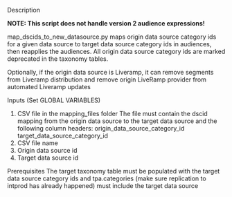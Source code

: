Description

**NOTE: This script does not handle version 2 audience expressions!**

map_dscids_to_new_datasource.py maps origin data source category ids for a given data source to target data source category ids in audiences, then reapplies the audiences.
All origin data source category ids are marked deprecated in the taxonomy tables.

Optionally, if the origin data source is Liveramp, it can remove segments from Liveramp distribution and remove origin LiveRamp provider from automated Liveramp updates

Inputs (Set GLOBAL VARIABLES)
1. CSV file in the mapping_files folder
   The file must contain the dscid mapping from the origin data source to the target data source and the following
   column headers:
   origin_data_source_category_id
   target_data_source_category_id
2. CSV file name
3. Origin data source id
4. Target data source id

Prerequisites
The target taxonomy table must be populated with the target data source category ids and tpa.categories (make sure replication to intprod has already happened) must include the target data source